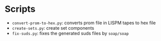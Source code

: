
# Scripts

- `convert-prom-to-hex.py`: converts prom file in LISPM tapes to hex file
- `create-sets.py`: create set components
- `fix-suds.py`: fixes the generated suds files by `soap/soap`